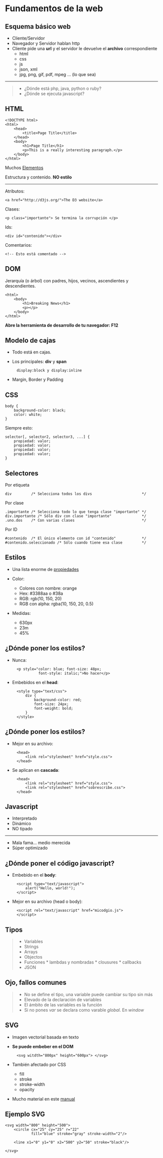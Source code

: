# Fundamentos de la web #

## Esquema básico web ##

* Cliente/Servidor
* Navegador y Servidor hablan http
* Cliente pide una **url** y el servidor le devuelve el **archivo** correspondiente
	* html
	* css
	* js
	* json, xml
	* jpg, png, gif, pdf, mpeg ... (lo que sea)

-------------------------------------------------------------------------------

> * ¿Dónde está php, java, python o ruby?
> * ¿Dónde se ejecuta javascript?

## HTML ##

	<!DOCTYPE html>
	<html>
		<head>
			<title>Page Title</title>
		</head>
		<body>
			<h1>Page Title</h1>
			<p>This is a really interesting paragraph.</p>
		</body>
	</html>

Muchos [Elementos](https://developer.mozilla.org/en-US/docs/Web/HTML/Element)

Estructura y contenido. **NO estilo**

-------------------------------------------------------------------------------
Atributos:

	<a href="http://d3js.org/">The D3 website</a>

Clases:

	<p class="importante"> Se termina la corrupción </p> 

Ids:

	<div id="contenido"></div> 

Comentarios:

	<!-- Esto está comentado --> 

## DOM ##

Jerarquía (o árbol) con padres, hijos, vecinos, ascendientes y descendientes.

	<html>
		<body>
			<h1>Breaking News</h1>
			<p></p>
		</body>
	</html>

**Abre la herramienta de desarrollo de tu navegador: F12**

## Modelo de cajas ##

* Todo está en cajas. 
* Los principales: **div** y **span**
  
		display:block y display:inline
* Margin, Border y Padding

## CSS ##

	body {
		background-color: black;
		color: white;
	}

Siempre esto:

	selector[, selector2, selector3, ...] {
		propiedad: valor;
		propiedad: valor;
		propiedad: valor;
		propiedad: valor;
	}

## Selectores ##

Por etiqueta

	div         /* Selecciona todos los divs                       */

Por clase

	.importante /* Selecciona todo lo que tenga clase "importante" */
	div.importante /* Sólo div con clase "importante"              */
	.uno.dos    /* Con varias clases                               */

Por ID

	#contenido  /* El único elemento con id "contenido"            */
	#contenido.seleccionado /* Sólo cuando tiene esa clase         */


## Estilos ##

* Una lista enorme de [propiedades](https://developer.mozilla.org/en-US/docs/Web/CSS/Reference)

* Color:
    * Colores con nombre: orange
    * Hex: #3388aa o #38a
    * RGB: rgb(10, 150, 20)
    * RGB con alpha: rgba(10, 150, 20, 0.5)

* Medidas:
	* 630px
	* 23m
	* 45%

## ¿Dónde poner los estilos?

* Nunca:

		<p style="color: blue; font-size: 48px; 
		          font-style: italic;">No hacer</p>

* Embebidos en el **head**:

		<style type="text/css">
            div {
                background-color: red;
                font-size: 24px;
                font-weight: bold;
            }
        </style>

## ¿Dónde poner los estilos?

* Mejor en su archivo:

		<head>
			<link rel="stylesheet" href="style.css">
		</head>

* Se aplican en **cascada**:

		<head>
			<link rel="stylesheet" href="style.css">
			<link rel="stylesheet" href="sobrescribe.css">			
		</head>

## Javascript ##

* Interpretado
* Dinámico
* NO tipado

<hr>

* Mala fama... medio merecida
* Súper optimizado

## ¿Dónde poner el código javascript?

* Embebido en el **body**:

		<script type="text/javascript">
			alert("Hello, world!");
		</script>

* Mejor en su archivo (head o body):
		
		<script rel="text/javascript" href="micodgio.js">
		</script>
		
## Tipos ##

> * Variables
> * Strings
> * Arrays
> * Objectos
> * Funciones
	* lambdas y nombradas
	* clousures
	* callbacks 
> * JSON

## Ojo, fallos comunes ##

> * No se define el tipo, una variable puede cambiar su tipo sin más
> * Elevado de la declaración de variables
> * El ámbito de las variables es la función
> * Si no pones *var* se declara como varable *global*. En *window* 

## SVG ##

* Imagen vectorial basada en texto
* **Se puede embeber en el DOM**

		<svg witdth="800px" height="600px"> </svg>

* También afectado por CSS
	* fill
	* stroke
	* stroke-width
	* opacity

* Mucho material en este [manual](http://tutorials.jenkov.com/svg/index.html)

## Ejemplo SVG

	<svg width="800" height="500">
		<circle cx="25" cy="25" r="22"
			    fill="blue" stroke="gray" stroke-width="2"/>

        <line x1="0" y1="0" x2="500" y2="50" stroke="black"/>

	</svg>

